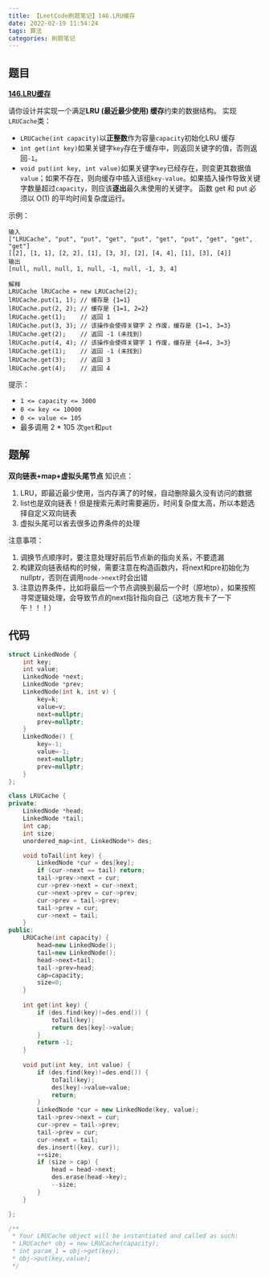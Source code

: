 ```yaml
---
title: 【LeetCode刷题笔记】146.LRU缓存
date: 2022-02-19 11:54:24
tags: 算法
categories: 刷题笔记
---
```

题目
---
[**146.LRU缓存**](https://leetcode-cn.com/problems/lru-cache/)

请你设计并实现一个满足**LRU (最近最少使用) 缓存**约束的数据结构。
实现`LRUCache`类：
* `LRUCache(int capacity)`以**正整数**作为容量`capacity`初始化LRU 缓存
* `int get(int key)`如果关键字`key`存在于缓存中，则返回关键字的值，否则返回`-1`。
* `void put(int key, int value)`如果关键字`key`已经存在，则变更其数据值`value`；如果不存在，则向缓存中插入该组`key-value`。如果插入操作导致关键字数量超过`capacity`，则应该**逐出**最久未使用的关键字。
函数 get 和 put 必须以 O(1) 的平均时间复杂度运行。

示例：
```
输入
["LRUCache", "put", "put", "get", "put", "get", "put", "get", "get", "get"]
[[2], [1, 1], [2, 2], [1], [3, 3], [2], [4, 4], [1], [3], [4]]
输出
[null, null, null, 1, null, -1, null, -1, 3, 4]

解释
LRUCache lRUCache = new LRUCache(2);
lRUCache.put(1, 1); // 缓存是 {1=1}
lRUCache.put(2, 2); // 缓存是 {1=1, 2=2}
lRUCache.get(1);    // 返回 1
lRUCache.put(3, 3); // 该操作会使得关键字 2 作废，缓存是 {1=1, 3=3}
lRUCache.get(2);    // 返回 -1 (未找到)
lRUCache.put(4, 4); // 该操作会使得关键字 1 作废，缓存是 {4=4, 3=3}
lRUCache.get(1);    // 返回 -1 (未找到)
lRUCache.get(3);    // 返回 3
lRUCache.get(4);    // 返回 4
```

提示：
* `1 <= capacity <= 3000`
* `0 <= key <= 10000`
* `0 <= value <= 105`
* 最多调用 2 * 105 次`get`和`put`
<!--more-->

题解
---
**双向链表+map+虚拟头尾节点**
知识点：
1. LRU，即最近最少使用，当内存满了的时候，自动删除最久没有访问的数据
2. list也是双向链表！但是搜索元素时需要遍历，时间复杂度太高，所以本题选择自定义双向链表
3. 虚拟头尾可以省去很多边界条件的处理

注意事项：
1. 调换节点顺序时，要注意处理好前后节点新的指向关系，不要遗漏
2. 构建双向链表结构的时候，需要注意在构造函数内，将next和pre初始化为nullptr，否则在调用`node->next`时会出错
3. 注意边界条件，比如将最后一个节点调换到最后一个时（原地tp），如果按照寻常逻辑处理，会导致节点的next指针指向自己（这地方我卡了一下午！！！）

代码
---
```cpp
struct LinkedNode {
    int key;
    int value;
    LinkedNode *next;
    LinkedNode *prev;
    LinkedNode(int k, int v) {
        key=k;
        value=v;
        next=nullptr;
        prev=nullptr;
    }
    LinkedNode() {
        key=-1;
        value=-1;
        next=nullptr;
        prev=nullptr;
    }
};

class LRUCache {
private:
    LinkedNode *head;
    LinkedNode *tail;
    int cap;
    int size;
    unordered_map<int, LinkedNode*> des;

    void toTail(int key) {
        LinkedNode *cur = des[key];
        if (cur->next == tail) return;
        tail->prev->next = cur;
        cur->prev->next = cur->next;
        cur->next->prev = cur->prev;
        cur->prev = tail->prev;
        tail->prev = cur;
        cur->next = tail;
    }
public:
    LRUCache(int capacity) {
        head=new LinkedNode();
        tail=new LinkedNode();
        head->next=tail;
        tail->prev=head;
        cap=capacity;
        size=0;
    }
    
    int get(int key) {
        if (des.find(key)!=des.end()) {
            toTail(key);
            return des[key]->value;
        }
        return -1;
    }
    
    void put(int key, int value) {
        if (des.find(key)!=des.end()) {
            toTail(key);
            des[key]->value=value;
            return;
        }
        LinkedNode *cur = new LinkedNode(key, value);
        tail->prev->next = cur;
        cur->prev = tail->prev;
        tail->prev = cur;
        cur->next = tail;
        des.insert({key, cur});
        ++size;
        if (size > cap) {
            head = head->next;
            des.erase(head->key);
            --size;
        }
    }

};

/**
 * Your LRUCache object will be instantiated and called as such:
 * LRUCache* obj = new LRUCache(capacity);
 * int param_1 = obj->get(key);
 * obj->put(key,value);
 */
```
